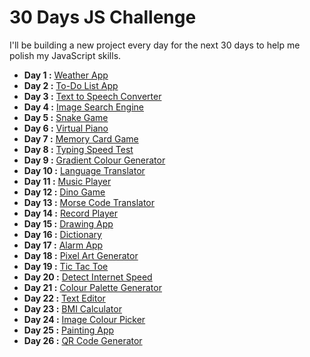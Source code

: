 # 30 Days JS Challenge

I'll be building a new project every day for the next 30 days to help me polish my JavaScript skills.

- **Day 1 :** [Weather App](https://internetmadecoder.github.io/30-Days-JS-Challenge/day%201/)
- **Day 2 :** [To-Do List App](https://internetmadecoder.github.io/30-Days-JS-Challenge/Day%202/)
- **Day 3 :** [Text to Speech Converter](https://internetmadecoder.github.io/30-Days-JS-Challenge/Day%203/)
- **Day 4 :** [Image Search Engine](https://internetmadecoder.github.io/30-Days-JS-Challenge/Day%204/)
- **Day 5 :** [Snake Game](https://internetmadecoder.github.io/30-Days-JS-Challenge/Day%205/)
- **Day 6 :** [Virtual Piano](https://internetmadecoder.github.io/30-Days-JS-Challenge/Day%206/)
- **Day 7 :** [Memory Card Game](https://internetmadecoder.github.io/30-Days-JS-Challenge/Day%207/)
- **Day 8 :** [Typing Speed Test](https://internetmadecoder.github.io/30-Days-JS-Challenge/Day%208/)
- **Day 9 :** [Gradient Colour Generator](https://internetmadecoder.github.io/30-Days-JS-Challenge/Day%209/)
- **Day 10 :** [Language Translator](https://internetmadecoder.github.io/30-Days-JS-Challenge/Day%2010/)
- **Day 11 :** [Music Player](https://internetmadecoder.github.io/30-Days-JS-Challenge/Day%2011/)
- **Day 12 :** [Dino Game](https://internetmadecoder.github.io/30-Days-JS-Challenge/Day%2012/)
- **Day 13 :** [Morse Code Translator](https://internetmadecoder.github.io/30-Days-JS-Challenge/Day%2013/)
- **Day 14 :** [Record Player](https://internetmadecoder.github.io/30-Days-JS-Challenge/Day%2014/)
- **Day 15 :** [Drawing App](https://internetmadecoder.github.io/30-Days-JS-Challenge/Day%2015/)
- **Day 16 :** [Dictionary](https://internetmadecoder.github.io/30-Days-JS-Challenge/Day%2016/)
- **Day 17 :** [Alarm App](https://internetmadecoder.github.io/30-Days-JS-Challenge/Day%2017/)
- **Day 18 :** [Pixel Art Generator](https://internetmadecoder.github.io/30-Days-JS-Challenge/Day%2018/)
- **Day 19 :** [Tic Tac Toe](https://internetmadecoder.github.io/30-Days-JS-Challenge/Day%2019/)
- **Day 20 :** [Detect Internet Speed](https://internetmadecoder.github.io/30-Days-JS-Challenge/Day%2020/)
- **Day 21 :** [Colour Palette Generator](https://internetmadecoder.github.io/30-Days-JS-Challenge/Day%2021/)
- **Day 22 :** [Text Editor](https://internetmadecoder.github.io/30-Days-JS-Challenge/Day%2022/)
- **Day 23 :** [BMI Calculator](https://internetmadecoder.github.io/30-Days-JS-Challenge/Day%2023/)
- **Day 24 :** [Image Colour Picker](https://internetmadecoder.github.io/30-Days-JS-Challenge/Day%2024/)
- **Day 25 :** [Painting App](https://internetmadecoder.github.io/30-Days-JS-Challenge/Day%2025/)
- **Day 26 :** [QR Code Generator](https://internetmadecoder.github.io/30-Days-JS-Challenge/Day%2026/)